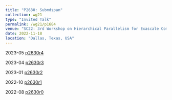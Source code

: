 ```yaml
---
title: "P2630: Submdspan"
collection: wg21
type: "Invited Talk"
permalink: /wg21/p1684
venue: "SC22: 3rd Workshop on Hierarchical Parallelism for Exascale Computing (HiPar)"
date: 2022-11-18
location: "Dallas, Texas, USA"
---
```


2023-05
[p2630r4](https://www.open-std.org/jtc1/sc22/wg21/docs/papers/2023/p2630r4.html)

2023-04
[p2630r3](https://www.open-std.org/jtc1/sc22/wg21/docs/papers/2023/p2630r3.html)

2023-01
[p2630r2](https://www.open-std.org/jtc1/sc22/wg21/docs/papers/2023/p2630r2.html)

2022-10
[p2630r1](https://www.open-std.org/jtc1/sc22/wg21/docs/papers/2022/p2630r1.html)

2022-08
[p2630r0](https://www.open-std.org/jtc1/sc22/wg21/docs/papers/2022/p2630r0.html)

